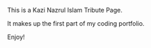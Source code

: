 This is a Kazi Nazrul Islam Tribute Page.

It makes up the first part of my coding portfolio.

Enjoy!